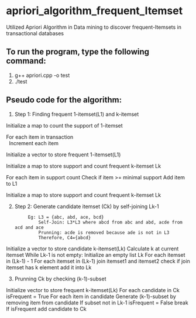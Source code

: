 # apriori_algorithm_frequent_Itemset
Utilized Apriori Algorithm in Data mining to discover frequent-Itemsets in transactional databases
## To run the program, type the following command:
1. g++ apriori.cpp -o test
2. ./test

## Pseudo code for the algorithm:
1. Step 1: Finding frequent 1-itemset(L1) and k-itemset

Initialize a map to count the support of 1-itemset

For each item in transaction\
&nbsp;&nbsp;Increment each item

Initialize a vector to store frequent 1-itemset(L1)

Initialize a map to store support and count frequent k-itemset Lk

For each item in support count
    Check if item >= minimal support
        Add item to L1

Initialize a map to store support and count frequent k-itemset Lk


2. Step 2: Generate candidate itemset (Ck) by self-joining Lk-1
   
            Eg: L3 = {abc, abd, ace, bcd}
                Self-Join: L3*L3 where abcd from abc and abd, acde from acd and ace
                Prunning: acde is removed because ade is not in L3
                Therefore, C4={abcd}

Initialize a vector to store candidate k-itemset(Lk)
Calculate k at current itemset
While Lk-1 is not empty:
    Initialize an empty list Lk
    For each itemset in (Lk-1) - 1
        For each itemset in (Lk-1)
            join itemset1 and itemset2
            check if join itemset has k element
            add it into Lk

3. Prunning Ck by checking (k-1)-subset

Initialize vector to store frequent k-itemset(Lk)
For each candidate in Ck
    isFrequent = True
    For each item in candidate
        Generate (k-1)-subset by removing item from candidate
        If subset not in Lk-1
            isFrequent = False
            break
    If isFrequent
        add candidate to Ck
